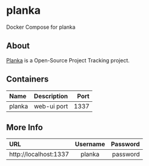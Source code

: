 # planka

Docker Compose for planka

## About

[Planka](https://github.com/plankanban/planka) is a Open-Source Project Tracking project.

## Containers

| Name              | Description                | Port  |
| :---------------- | :------------------------: | ----: |
| planka            | web-ui port                | 1337  |

## More Info

| URL                   | Username | Password   |
| :-------------------- | :------: | ---------: |
| http://localhost:1337 | planka   | password   |
 
